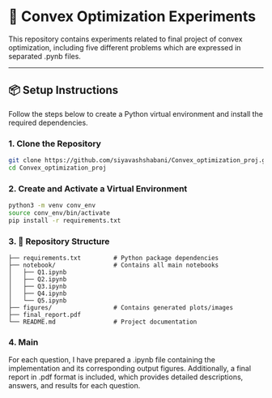 # 🧮 Convex Optimization Experiments

This repository contains experiments related to final project of convex optimization, including five different problems which are expressed in separated .pynb files. 

---

## 📦 Setup Instructions

Follow the steps below to create a Python virtual environment and install the required dependencies.

### 1. Clone the Repository

```bash
git clone https://github.com/siyavashshabani/Convex_optimization_proj.git
cd Convex_optimization_proj
```


### 2. Create and Activate a Virtual Environment

```bash
python3 -m venv conv_env
source conv_env/bin/activate
pip install -r requirements.txt
```

### 3.  📁 Repository Structure
```
├── requirements.txt         # Python package dependencies
├── notebook/                # Contains all main notebooks
│   ├── Q1.ipynb
│   ├── Q2.ipynb
│   ├── Q3.ipynb
│   ├── Q4.ipynb
│   └── Q5.ipynb
├── figures/                 # Contains generated plots/images
├── final_report.pdf         
└── README.md                # Project documentation
```

### 4.  Main 

For each question, I have prepared a .ipynb file containing the implementation and its corresponding output figures. Additionally, a final report in .pdf format is included, which provides detailed descriptions, answers, and results for each question.


